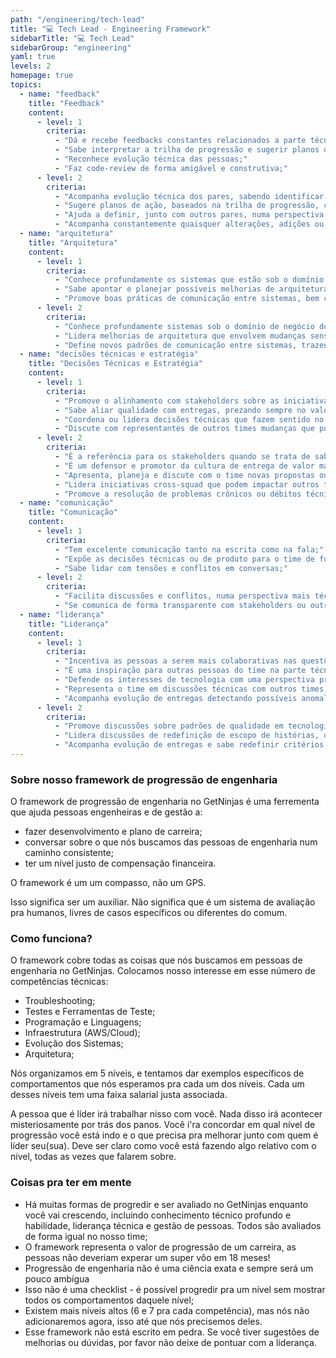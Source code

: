 ```yaml
---
path: "/engineering/tech-lead"
title: "💻 Tech Lead - Engineering Framework"
sidebarTitle: "💻 Tech Lead"
sidebarGroup: "engineering"
yaml: true
levels: 2
homepage: true
topics:
  - name: "feedback"
    title: "Feedback"
    content:
      - level: 1
        criteria:
          - "Dá e recebe feedbacks constantes relacionados a parte técnica dos pares;"
          - "Sabe interpretar a trilha de progressão e sugerir planos de ação de melhorias;"
          - "Reconhece evolução técnica das pessoas;"
          - "Faz code-review de forma amigável e construtiva;"
      - level: 2
        criteria:
          - "Acompanha evolução técnica dos pares, sabendo identificar possíveis oportunidades de melhorias dando mentoria de estudos;"
          - "Sugere planos de ação, baseados na trilha de progressão, conseguindo acompanhar com uma cadência bem definida, se os objetivos e planos foram cumpridos;"
          - "Ajuda a definir, junto com outros pares, numa perspectiva mais técnica, quando uma pessoa está pronta pra um próximo nível na trilha de progressão;"
          - "Acompanha constantemente quaisquer alterações, adições ou exclusões de código de sistemas que estão sob o domínio de seu time, sendo um defensor de boas práticas, de forma respeitosa e colaborativa;"
  - name: "arquitetura"
    title: "Arquitetura"
    content:
      - level: 1
        criteria:
          - "Conhece profundamente os sistemas que estão sob o domínio de negócio do seu time;"
          - "Sabe apontar e planejar possíveis melhorias de arquitetura em sistemas;"
          - "Promove boas práticas de comunicação entre sistemas, bem como padrões de arquitetura sustentáveis;"
      - level: 2
        criteria:
          - "Conhece profundamente sistemas sob o domínio de negócio do seu time e os que são de domínio compartilhado"
          - "Lidera melhorias de arquitetura que envolvem mudanças sensíveis nos sistemas;"
          - "Define novos padrões de comunicação entre sistemas, trazendo novas abordagens de tecnologia para o contexto da empresa, que resolvam problemas de negócio e promovam uma arquitetura simples e robusta;"
  - name: "decisões técnicas e estratégia"
    title: "Decisões Técnicas e Estratégia"
    content:
      - level: 1
        criteria:
          - "Promove o alinhamento com stakeholders sobre as iniciativas futuras e consegue definir a viabilidade técnica das mesmas;"
          - "Sabe aliar qualidade com entregas, prezando sempre no valor de negócio, no código como meio, e não como fim;"
          - "Coordena ou lidera decisões técnicas que fazem sentido no contexto do seu time, convidando as pessoas do time a participar quando avaliar necessário;"
          - "Discute com representantes de outros times mudanças que podem impactar os mesmos;"
      - level: 2
        criteria:
          - "É a referência para os stakeholders quando se trata de saber viabilidade técnica de iniciativas futuras e validação de hipóteses com viés técnico;"
          - "É um defensor e promotor da cultura de entrega de valor mais do que tecnologia por tecnologia, pensando sempre no negócio e no produto;"
          - "Apresenta, planeja e discute com o time novas propostas ou decisões técnicas, sempre avaliando a necessidade de envolver todas as pessoas ou não;"
          - "Lidera iniciativas cross-squad que podem impactar outros times além do seu, pareando e organizando propostas técnicas em conjunto com outros(as) Tech Leads;"
          - "Promove a resolução de problemas crônicos ou débitos técnicos antigos que impedem os times de entregarem software com mais frequência e com mais qualidade;"
  - name: "comunicação"
    title: "Comunicação"
    content:
      - level: 1
        criteria:
          - "Tem excelente comunicação tanto na escrita como na fala;"
          - "Expõe as decisões técnicas ou de produto para o time de forma transparente;"
          - "Sabe lidar com tensões e conflitos em conversas;"
      - level: 2
        criteria:
          - "Facilita discussões e conflitos, numa perspectiva mais técnica, que possam existir nos times;"
          - "Se comunica de forma transparente com stakeholders ou outros papéis ligados a negócio;"
  - name: "liderança"
    title: "Liderança"
    content:
      - level: 1
        criteria:
          - "Incentiva as pessoas a serem mais colaborativas nas questões técnicas, de qualidade ou padrões de código;"
          - "É uma inspiração para outras pessoas do time na parte técnica e comportamental;"
          - "Defende os interesses de tecnologia com uma perspectiva pragmática, sempre pensando no negócio;"
          - "Representa o time em discussões técnicas com outros times, stakeholders ou com as pessoas de gestão;"
          - "Acompanha evolução de entregas detectando possíveis anomalias de produtividade, relacionadas à tecnologia, que impedem um fluxo de desenvolvimento saudável;"
      - level: 2
        criteria:
          - "Promove discussões sobre padrões de qualidade em tecnologia;"
          - "Lidera discussões de redefinição de escopo de histórias, quebra de épicos em tarefas, em conjunto com produto;"
          - "Acompanha evolução de entregas e sabe redefinir critérios de aceite com base no risco técnico que uma história pode começar a ter;"
---
```


### Sobre nosso framework de progressão de engenharia
O framework de progressão de engenharia no GetNinjas é uma ferrementa que ajuda pessoas engenheiras e de gestão a:
- fazer desenvolvimento e plano de carreira;
- conversar sobre o que nós buscamos das pessoas de engenharia num caminho consistente;
- ter um nível justo de compensação financeira.

O framework é um um compasso, não um GPS.

Isso significa ser um auxiliar. Não significa que é um sistema de avaliação pra humanos, livres de casos específicos ou diferentes do comum.


### Como funciona?
O framework cobre todas as coisas que nós buscamos em pessoas de engenharia no GetNinjas. Colocamos nosso interesse em esse número de competências técnicas:

- Troubleshooting;
- Testes e Ferramentas de Teste;
- Programação e Linguagens;
- Infraestrutura (AWS/Cloud);
- Evolução dos Sistemas;
- Arquitetura;

Nós organizamos em 5 níveis, e tentamos dar exemplos específicos de comportamentos que nós esperamos pra cada um dos níveis. Cada um desses níveis tem uma faixa salarial justa associada.

A pessoa que é líder irá trabalhar nisso com você. Nada disso irá acontecer misteriosamente por trás dos panos. Você i'ra concordar em qual nível de progressão você está indo e o que precisa pra melhorar junto com quem é líder seu(sua). Deve ser claro como você está fazendo algo relativo com o nível, todas as vezes que falarem sobre.


### Coisas pra ter em mente
- Há muitas formas de progredir e ser avaliado no GetNinjas enquanto você vai crescendo, incluindo conhecimento técnico profundo e habilidade, liderança técnica e gestão de pessoas. Todos são avaliados de forma igual no nosso time;
- O framework representa o valor de progressão de um carreira, as pessoas não deveriam experar um super vôo em 18 meses!
- Progressão de engenharia não é uma ciência exata e sempre será um pouco ambígua
- Isso não é uma checklist - é possível progredir pra um nível sem mostrar todos os comportamentos daquele nível;
- Existem mais níveis altos (6 e 7 pra cada competência), mas nós não adicionaremos agora, isso até que nós precisemos deles.
- Esse framework não está escrito em pedra. Se você tiver sugestões de melhorias ou dúvidas, por favor não deixe de pontuar com a liderança.
